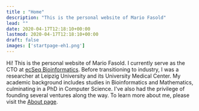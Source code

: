 ```yaml
---
title : "Home"
description: "This is the personal website of Mario Fasold"
lead: ""
date: 2020-04-17T12:18:10+00:00
lastmod: 2020-04-17T12:18:10+00:00
draft: false
images: ['startpage-eh1.png']
---
```


Hi! This is the personal website of Mario Fasold. 
I currently serve as the CTO at [ecSeq Bioinformatics](https://www.ecseq.com/). 
Before transitioning to industry, I was a researcher at Leipzig University and its University Medical Center. 
My academic background includes studies in Bioinformatics and Mathematics, culminating in a PhD in Computer Science.
I've also had the privilege of founding several ventures along the way. 
To learn more about me, please visit the [About page](/about).


